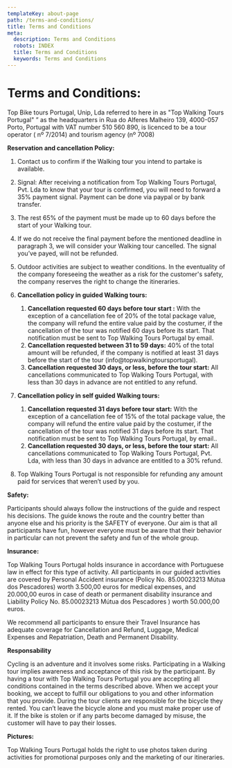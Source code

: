 ```yaml
---
templateKey: about-page
path: /terms-and-conditions/
title: Terms and Conditions
meta:
  description: Terms and Conditions
  robots: INDEX
  title: Terms and Conditions
  keywords: Terms and Conditions
---
```

# **Terms and Conditions:**

Top Bike tours Portugal, Unip, Lda referred to here in as "Top Walking Tours Portugal" ” as the headquarters in Rua do Alferes Malheiro 139, 4000-057 Porto, Portugal with VAT number 510 560 890, is licenced to be a tour operator ( nº 7/2014) and tourism agency (nº 7008)

**Reservation and cancellation Policy:**

1. Contact us to confirm if the Walking tour you intend to partake is available.
2. Signal: After receiving a notification from Top Walking Tours Portugal, Pvt. Lda to know that your tour is confirmed, you will need to forward a 35% payment signal. Payment can be done via paypal or by bank transfer.
3. The rest 65% of the payment must be made up to 60 days before the start of your Walking tour.
4. If we do not receive the final payment before the mentioned deadline in paragraph 3, we will consider your Walking tour cancelled. The signal you’ve payed, will not be refunded.
5. Outdoor activities are subject to weather conditions. In the eventuality of the company foreseeing the weather as a risk for the customer's safety, the company reserves the right to change the itineraries.
6. **Cancellation policy in guided Walking tours:**

   1. **Cancellation requested 60 days before tour start :** With the exception of a cancellation fee of 20% of the total package value, the company will refund the entire value paid by the costumer, if the cancellation of the tour was notified 60 days before its start. That notification must be sent to Top Walking Tours Portugal by email.
   2. **Cancellation requested between 31 to 59 days:** 40% of the total amount will be refunded, if the company is notified at least 31 days before the start of the tour (info@topwalkingtoursportugal). 
   3. **Cancellation requested 30 days, or less, before the tour start:** All cancellations communicated to Top Walking Tours Portugal, with less than 30 days in advance are not entitled to any refund. 
7. **Cancellation policy in self guided Walking tours:**

   1. **Cancellation requested 31 days before tour start:** With the exception of a cancellation fee of 15% of the total package value, the company will refund the entire value paid by the costumer, if the cancellation of the tour was notified 31 days before its start. That notification must be sent to Top Walking Tours Portugal, by email.. 
   2. **Cancellation requested 30 days, or less, before the tour start:** All cancellations communicated to Top Walking Tours Portugal, Pvt. Lda, with less than 30 days in advance are entitled to a 30% refund. 
8. Top Walking Tours Portugal is not responsible for refunding any amount paid for services that weren’t used by you.

**Safety:**

Participants should always follow the instructions of the guide and respect his decisions. The guide knows the route and the country better than anyone else and his priority is the SAFETY of everyone. Our aim is that all participants have fun, however everyone must be aware that their behavior in particular can not prevent the safety and fun of the whole group.

**Insurance:**

Top Walking Tours Portugal holds insurance in accordance with Portuguese law in effect for this type of activity. All participants in our guided activities are covered by Personal Accident insurance (Policy No. 85.00023213 Mútua dos Pescadores) worth 3.500,00 euros for medical expenses, and 20.000,00 euros in case of death or permanent disability insurance and Liability Policy No. 85.00023213 Mútua dos Pescadores ) worth 50.000,00 euros.

We recommend all participants to ensure their Travel Insurance has adequate coverage for Cancellation and Refund, Luggage, Medical Expenses and Repatriation, Death and Permanent Disability.

**Responsability**

Cycling is an adventure and it involves some risks. Participating in a Walking tour implies awareness and acceptance of this risk by the participant. By having a tour with Top Walking Tours Portugal you are accepting all conditions contained in the terms described above. When we accept your booking, we accept to fulfill our obligations to you and other information that you provide. During the tour clients are responsible for the bicycle they rented. You can’t leave the bicycle alone and you must make proper use of it. If the bike is stolen or if any parts become damaged by misuse, the customer will have to pay their losses.

**Pictures:**

Top Walking Tours Portugal holds the right to use photos taken during activities for promotional purposes only and the marketing of our itineraries.